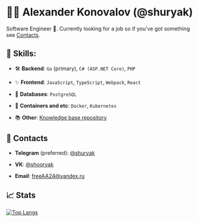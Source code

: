 # 👨‍💻 Alexander Konovalov (@shuryak)

Software Engineer 🚀. Currently looking for a job so if you've got something see [Contacts](#contacts).

## 🦾 Skills:

- 🛠 **Backend**: `Go` (primary), `C# (ASP.NET Core)`, `PHP`

- ✨ **Frontend**: `JavaScript`, `TypeScript`, `Webpack`, `React`

- 💾 **Databases**: `PostgreSQL`

- 🚢 **Containers and etc**: `Docker`, `Kubernetes`

- 📚 **Other**: [Knowledge base repository](https://github.com/shuryak/knowledge-base)

## 📨 Contacts

- **Telegram** (preferred): [@shuryak](https://t.me/shuryak)

- **VK**: [@shooryak](https://vk.com/shooryak)

- **Email**: [freeAA24@yandex.ru](mailto:freeAA24@yandex.ru)

## 📈 Stats

[![Top Langs](https://github-readme-stats.vercel.app/api/top-langs/?username=shuryak&show_icons=true&theme=dark&count_private=true&layout=compact&card_width=445&langs_count=6)](https://github.com/anuraghazra/github-readme-stats)
